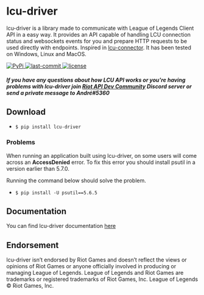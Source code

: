 # lcu-driver

lcu-driver is a library made to communicate with League of Legends Client API in a easy way. It provides an API capable of handling LCU connection status and websockets events for you and prepare HTTP requests to be used directly with endpoints. Inspired in [lcu-connector](https://github.com/Pupix/lcu-connector). It has been tested on Windows, Linux and MacOS.

<p>
    <a href="">
        <img src="https://img.shields.io/pypi/v/lcu-driver?style=for-the-badge" alt="PyPi">
    </a>
    <a href="">
        <img src="https://img.shields.io/github/last-commit/sousa-andre/lcu-driver?style=for-the-badge" alt="last-commit">
    </a>
    <a href="">
        <img src="https://img.shields.io/github/license/sousa-andre/lcu-driver?style=for-the-badge" alt="license">
    </a>
</p>

##### If you have any questions about how LCU API works or you're having problems with lcu-driver join [Riot API Dev Community](https://discord.gg/riotapi) Discord server or send a private message to André#5360


## Download
 - `$ pip install lcu-driver`

### Problems
When running an application built using lcu-driver, on some users will come across an **AccessDenied** error. To fix this error you should install psutil in a version earlier than 5.7.0. 

Running the command below should solve the problem.
 - `$ pip install -U psutil==5.6.5`


## Documentation
You can find lcu-driver documentation [here](https://lcu-driver.readthedocs.io/)

## Endorsement
lcu-driver isn’t endorsed by Riot Games and doesn’t reflect the views or opinions of Riot Games or anyone officially involved in producing or managing League of Legends. League of Legends and Riot Games are trademarks or registered trademarks of Riot Games, Inc. League of Legends © Riot Games, Inc.
